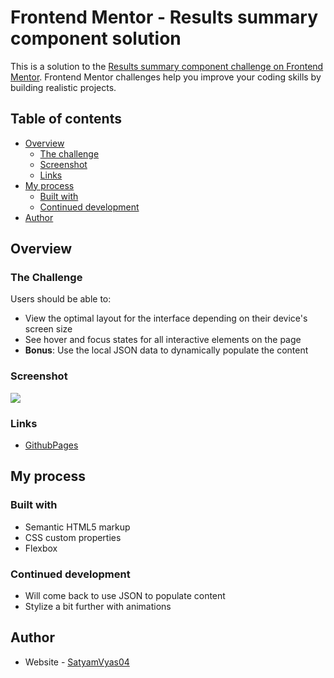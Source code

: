 # Frontend Mentor - Results summary component solution

This is a solution to the [Results summary component challenge on Frontend Mentor](https://www.frontendmentor.io/challenges/results-summary-component-CE_K6s0maV). Frontend Mentor challenges help you improve your coding skills by building realistic projects. 

## Table of contents

- [Overview](#overview)
  - [The challenge](#the-challenge)
  - [Screenshot](#screenshot)
  - [Links](#links)
- [My process](#my-process)
  - [Built with](#built-with)
  - [Continued development](#continued-development)
- [Author](#author)



## Overview

### The Challenge

Users should be able to:

- View the optimal layout for the interface depending on their device's screen size
- See hover and focus states for all interactive elements on the page
- **Bonus**: Use the local JSON data to dynamically populate the content

### Screenshot

![](https://drive.google.com/uc?export=view&id=1bofxpy9P7zAlIJc_Mnov6W5YVc54RA7K)

### Links

- [GithubPages](https://satyamvyas04.github.io/LearningFrontEnd/FrontEndMentor/ResultsSummary/index.html)

## My process

### Built with

- Semantic HTML5 markup
- CSS custom properties
- Flexbox

### Continued development

- Will come back to use JSON to populate content
- Stylize a bit further with animations

## Author

- Website - [SatyamVyas04](https://github.com/SatyamVyas04)

